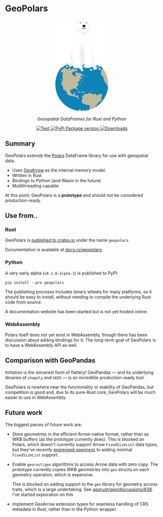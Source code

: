 # GeoPolars

<!-- Layout copied from rio-tiler -->
<!-- https://github.com/cogeotiff/rio-tiler/blob/c6b097aa5b6f1bae5231d17db7d595a0bb2a7b26/README.md -->
<p align="center">
  <img src="static/logo.svg" height="300px" alt="geopolars"></a>
</p>
<p align="center">
  <em>
    Geospatial DataFrames for Rust and Python
  </em>
</p>
<p align="center">
  <a href="https://github.com/geopolars/geopolars/actions?query=workflow%3ARust" target="_blank">
      <img src="https://github.com/geopolars/geopolars/workflows/Rust/badge.svg" alt="Test">
  </a>
  <!-- <a href="https://codecov.io/gh/cogeotiff/rio-tiler" target="_blank">
      <img src="https://codecov.io/gh/cogeotiff/rio-tiler/branch/master/graph/badge.svg" alt="Coverage">
  </a> -->
  <a href="https://pypi.org/project/geopolars" target="_blank">
      <img src="https://img.shields.io/pypi/v/geopolars?color=%2334D058&label=PyPI%20version" alt="PyPI Package version">
  </a>
  <!-- <a href="https://anaconda.org/conda-forge/rio-tiler" target="_blank">
      <img src="https://img.shields.io/conda/v/conda-forge/rio-tiler.svg" alt="Conda Forge">
  </a> -->
  <!-- <a href="https://pypistats.org/packages/rio-tiler" target="_blank">
      <img src="https://img.shields.io/pypi/dm/rio-tiler.svg" alt="Downloads">
  </a> -->
  <a href="https://github.com/geopolars/geopolars/blob/master/LICENSE" target="_blank">
      <img src="https://img.shields.io/github/license/geopolars/geopolars.svg" alt="Downloads">
  </a>
  <!-- <a href="https://mybinder.org/v2/gh/cogeotiff/rio-tiler/master?filepath=docs%2Fexamples%2F" target="_blank" alt="Binder">
      <img src="https://mybinder.org/badge_logo.svg" alt="Binder">
  </a> -->
</p>

## Summary

GeoPolars extends the [Polars][polars] DataFrame library for use with geospatial data.

- Uses [GeoArrow][geo-arrow-spec] as the internal memory model.
- Written in Rust
- Bindings to Python (and Wasm in the future)
- Multithreading capable

At this point, GeoPolars is a **prototype** and should not be considered production-ready.

## Use from..

### Rust

GeoPolars is [published to crates.io](https://crates.io/crates/geopolars) under the name `geopolars`.

Documentation is available at [docs.rs/geopolars](https://docs.rs/geopolars).

### Python

A very early alpha (`v0.1.0-alpha.1`) is published to PyPI:

```
pip install --pre geopolars
```

The publishing processs includes binary wheels for many platforms, so it should be easy to install, without needing to compile the underlying Rust code from source.

A documentation website has been started but is not yet hosted online.

### WebAssembly

Polars itself does not yet exist in WebAssembly, though there has been discussion about adding bindings for it. The long-term goal of GeoPolars is to have a WebAssembly API as well.

## Comparison with GeoPandas

Imitation is the sincerest form of flattery! GeoPandas — and its underlying libraries of `shapely` and `GEOS` — is an incredible production-ready tool.

GeoPolars is nowhere near the functionality or stability of GeoPandas, but competition is good and, due to its pure-Rust core, GeoPolars will be much easier to use in WebAssembly.

## Future work

The biggest pieces of future work are:

- Store geometries in the efficient Arrow-native format, rather than as WKB buffers (as the prototype currently does). This is blocked on Polars, which doesn't currently support Arrow `FixedSizeList` data types, but they've recently [expressed openness](https://github.com/pola-rs/polars/issues/4014#issuecomment-1212376538) to adding minimal `FixedSizeList` support.
- Enable `georust/geo` algorithms to access Arrow data with zero copy. The prototype currently copies WKB geometries into `geo` structs on each geometry operation, which is expensive.

  This is blocked on adding support to the `geo` library for geometry access traits, which is a large undertaking. See [georust/geo/discussions/838](https://github.com/georust/geo/discussions/838). I've started exploration on this

- Implement GeoArrow extension types for seamless handling of CRS metadata in Rust, rather than in the Python wrapper.

[polars]: https://github.com/pola-rs/polars
[geo-arrow-spec]: https://github.com/geopandas/geo-arrow-spec
